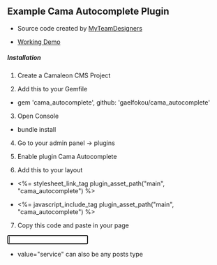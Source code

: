 ## Example Cama Autocomplete Plugin

* Source code created by [MyTeamDesigners](http://www.myteamdesigners.com)

* [Working Demo](http://www.panamebusinesscenter.com)

##### Installation

1. Create a Camaleon CMS Project

2. Add this to your Gemfile

* gem 'cama_autocomplete', github:  'gaelfokou/cama_autocomplete'

3. Open Console

* bundle install

4. Go to your admin panel -> plugins

5. Enable plugin Cama Autocomplete

6. Add this to your layout

* <%= stylesheet_link_tag plugin_asset_path("main", "cama_autocomplete") %>

* <%= javascript_include_tag plugin_asset_path("main", "cama_autocomplete") %>

7. Copy this code and paste in your page

  <div class="posts-search">
    <input type="text" id="posts-search-txt" autofocus>
    <input type="hidden" id="posts-search-type" value="service">
    <div class="results" id="posts-search-results"></div>
  </div>

* value="service" can also be any posts type
